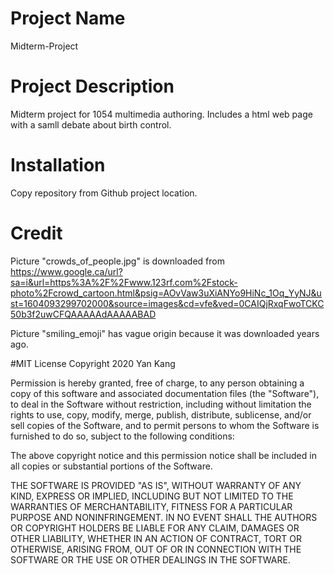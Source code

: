 # Project Name
Midterm-Project

# Project Description
Midterm project for 1054 multimedia authoring. Includes a html web page with a samll debate about birth control.

# Installation
Copy repository from Github project location.

# Credit
Picture "crowds_of_people.jpg" is downloaded from https://www.google.ca/url?sa=i&url=https%3A%2F%2Fwww.123rf.com%2Fstock-photo%2Fcrowd_cartoon.html&psig=AOvVaw3uXiANYo9HiNc_1Oq_YyNJ&ust=1604093299702000&source=images&cd=vfe&ved=0CAIQjRxqFwoTCKC50b3f2uwCFQAAAAAdAAAAABAD

Picture "smiling_emoji" has vague origin because it was downloaded years ago.

#MIT License
Copyright 2020 Yan Kang

Permission is hereby granted, free of charge, to any person obtaining a copy of this software and associated documentation files (the "Software"), to deal in the Software without restriction, including without limitation the rights to use, copy, modify, merge, publish, distribute, sublicense, and/or sell copies of the Software, and to permit persons to whom the Software is furnished to do so, subject to the following conditions:

The above copyright notice and this permission notice shall be included in all copies or substantial portions of the Software.

THE SOFTWARE IS PROVIDED "AS IS", WITHOUT WARRANTY OF ANY KIND, EXPRESS OR IMPLIED, INCLUDING BUT NOT LIMITED TO THE WARRANTIES OF MERCHANTABILITY, FITNESS FOR A PARTICULAR PURPOSE AND NONINFRINGEMENT. IN NO EVENT SHALL THE AUTHORS OR COPYRIGHT HOLDERS BE LIABLE FOR ANY CLAIM, DAMAGES OR OTHER LIABILITY, WHETHER IN AN ACTION OF CONTRACT, TORT OR OTHERWISE, ARISING FROM, OUT OF OR IN CONNECTION WITH THE SOFTWARE OR THE USE OR OTHER DEALINGS IN THE SOFTWARE.